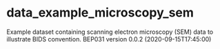# data_example_microscopy_sem
Example dataset containing scanning electron microscopy (SEM) data to illustrate BIDS convention.
BEP031 version 0.0.2 (2020-09-15T17:45:00)

